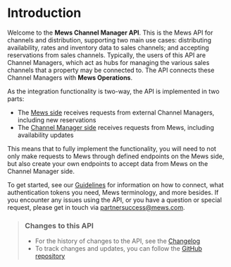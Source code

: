 # Introduction

Welcome to the __Mews Channel Manager API__. This is the Mews API for channels and distribution, supporting two main use cases:
distributing availability, rates and inventory data to sales channels; and accepting reservations from sales channels.
Typically, the users of this API are Channel Managers, which act as hubs for managing the various sales channels that a property may be connected to.
The API connects these Channel Managers with __Mews Operations__.

As the integration functionality is two-way, the API is implemented in two parts:

* The [Mews side](mews-operations/README.md) receives requests from external Channel Managers, including new reservations
* The [Channel Manager side](channel-manager-operations/README.md) receives requests from Mews, including availability updates

This means that to fully implement the functionality, you will need to not only make requests to Mews through defined endpoints on the Mews side,
but also create your own endpoints to accept data from Mews on the Channel Manager side.

To get started, see our [Guidelines](general/README.md) for information on how to connect, what authentication tokens you need, Mews terminology, and more besides.
If you encounter any issues using the API, or you have a question or special request, please get in touch via [partnersuccess@mews.com](mailto://partnersuccess@mews.com).

> ### Changes to this API
> * For the history of changes to the API, see the [Changelog](changelog/README.md)
> * To track changes and updates, you can follow the [GitHub repository](https://github.com/MewsSystems/gitbook-channel-manager-api/tree/master)

